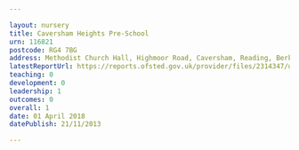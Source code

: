 ```yaml
---

layout: nursery
title: Caversham Heights Pre-School
urn: 116821
postcode: RG4 7BG
address: Methodist Church Hall, Highmoor Road, Caversham, Reading, Berkshire, RG4 7BG
latestReportUrl: https://reports.ofsted.gov.uk/provider/files/2314347/urn/116821.pdf
teaching: 0
development: 0
leadership: 1
outcomes: 0
overall: 1
date: 01 April 2018 
datePublish: 21/11/2013

---
```

